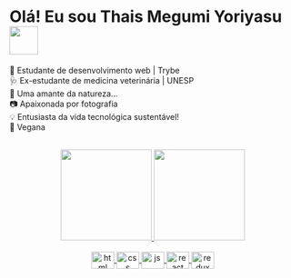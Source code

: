 
# Olá! Eu sou Thais Megumi Yoriyasu <img src="https://media.giphy.com/media/VgCDAzcKvsR6OM0uWg/giphy.gif" width="50">

💾 Estudante de desenvolvimento web | Trybe<br>
🩺 Ex-estudante de medicina veterinária | UNESP<br>
🌱 Uma amante da natureza...<br>
📷 Apaixonada por fotografia<br>
💡 Entusiasta da vida tecnológica sustentável!<br>
🍙 Vegana<br>
<br>
<div align="center">
  <a href="https://github.com/megumiyoriyasu">
  <img height="160em" src="https://github-readme-stats.vercel.app/api?username=megumiyoriyasu&show_icons=true&theme=dark&include_all_commits=true&count_private=true"/>
  <img height="160em" src="https://github-readme-stats.vercel.app/api/top-langs/?username=megumiyoriyasu&layout=compact&langs_count=7&theme=dark"/>
</div><br>

<div align="center">
  <img align="center" alt="html" height="30" width="40" src="https://cdn.jsdelivr.net/gh/devicons/devicon/icons/html5/html5-plain.svg" />
  <img align="center" alt="css" height="30" width="40" src="https://cdn.jsdelivr.net/gh/devicons/devicon/icons/css3/css3-plain.svg">
  <img align="center" alt="js" height="30" width="40" src="https://cdn.jsdelivr.net/gh/devicons/devicon/icons/javascript/javascript-plain.svg">
  <img align="center" alt="react" height="30" width="40" src="https://cdn.jsdelivr.net/gh/devicons/devicon/icons/react/react-original.svg" />
  <img align="center" alt="redux" height="30" width="40" src="https://cdn.jsdelivr.net/gh/devicons/devicon/icons/redux/redux-original.svg" />
</div>
